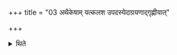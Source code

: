 +++
title = "03 अथैकेषाम् यत्कलश उपदस्येदाग्रयणाद्गृह्णीयात्"

+++

<details><summary>थिते</summary>

अथैकेषाम् । यत्कलश उपदस्येदाग्रयणाद्गृह्णीयात् । यदाग्रयणः कलशात् ३
</details>
